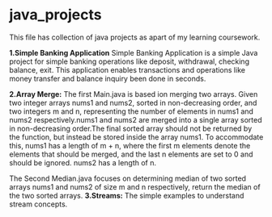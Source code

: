 # java_projects

This file has collection of java projects as apart of my learning coursework.

**1.Simple Banking Application**
  Simple Banking Application is a simple Java project for simple banking operations like deposit, withdrawal, checking balance, exit. This application enables transactions and operations  like money transfer and balance inquiry been done in seconds. 

**2.Array Merge:**
  The first Main.java is based ion merging two arrays. Given two integer arrays nums1 and nums2, sorted in non-decreasing order, and two integers m and n, representing the number of elements in nums1 and nums2 respectively.nums1 and nums2 are merged into a single array sorted in non-decreasing order.The final sorted array should not be returned by the function, but instead be stored inside the array nums1. To accommodate this, nums1 has a length of m + n, where the first m elements denote the elements that should be merged, and the last n elements are set to 0 and should be ignored. nums2 has a length of n.

  The Second Median.java focuses on determining median of two sorted arrays nums1 and nums2 of size m and n respectively, return the median of the two sorted arrays.
**3.Streams:**
  The simple examples to understand stream concepts.
